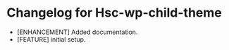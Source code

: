 # Changelog for Hsc-wp-child-theme

- [ENHANCEMENT] Added documentation.
- [FEATURE] initial setup.
